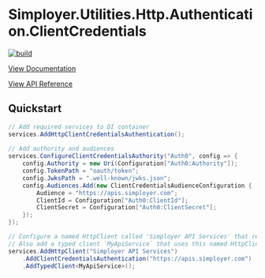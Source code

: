Simployer.Utilities.Http.Authentication.ClientCredentials
==============================================================

[![build](https://github.com/simployer/Simployer.Utilities.Http.Authentication.ClientCredentials/actions/workflows/build-deploy.yaml/badge.svg)](https://github.com/simployer/Simployer.Utilities.Http.Authentication.ClientCredentials/actions/workflows/build-deploy.yaml)

[View Documentation](https://simployer.github.io/Simployer.Utilities.Http.Authentication.ClientCredentials)

[View API Reference](https://simployer.github.io/Simployer.Utilities.Http.Authentication.ClientCredentials/api)

Quickstart
---------------------
```csharp
// Add required services to DI container
services.AddHttpClientCredentialsAuthentication();
 
// Add authority and audiences
services.ConfigureClientCredentialsAuthority("Auth0", config => {
    config.Authority = new Uri(Configuration["Auth0:Authority"]);
    config.TokenPath = "oauth/token";
    config.JwksPath = ".well-known/jwks.json";
    config.Audiences.Add(new ClientCredentialsAudienceConfiguration {
        Audience = "https://apis.simployer.com";
        ClientId = Configuration["Auth0:ClientId"];
        ClientSecret = Configuration["Auth0:ClientSecret"];
    });
});

// Configure a named HttpClient called 'Simployer API Services' that require client credentials authentication against the `https://apis.simployer.com` audience.
// Also add a typed client `MyApiService` that uses this named HttpClient
services.AddHttpClient("Simployer API Services")
    .AddClientCredentialsAuthentication("https://apis.simployer.com")
    .AddTypedClient<MyApiService>();
```
